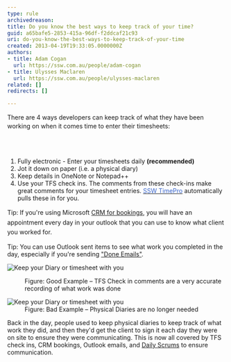 ```yaml
---
type: rule
archivedreason: 
title: Do you know the best ways to keep track of your time?
guid: a65bafe5-2853-415a-96df-f2ddcaf21c93
uri: do-you-know-the-best-ways-to-keep-track-of-your-time
created: 2013-04-19T19:33:05.0000000Z
authors:
- title: Adam Cogan
  url: https://ssw.com.au/people/adam-cogan
- title: Ulysses Maclaren
  url: https://ssw.com.au/people/ulysses-maclaren
related: []
redirects: []

---
```



<p><span style="line-height&#58;20px;">​There are&#160;4 ways developers can keep track of what they have been working on when it comes time to enter their timesheets&#58;</span></p>
<br><excerpt class='endintro'></excerpt><br>
<ol><li>Fully electronic - Enter your timesheets daily <strong>(recommended)</strong></li><li>Jot it down on paper (i.e. a physical diary)</li><li>Keep details in OneNote or Notepad++</li><li>Use your TFS check ins. The comments from these check-ins make great comments for your timesheet entries. <a href="https&#58;//timepro.ssw.com.au/Home/Easy#/bored"><font color="#3a66cc">SSW TimePro</font></a> automatically pulls these in for you.</li></ol><p><span style="line-height&#58;1.6;">Tip&#58; If you're using Microsoft </span><a href="/Communication/RulesToBetterCRMForUsers/Pages/How-to-book-developers-for-a-project.aspx" style="line-height&#58;1.6;">CRM for bookings</a><span style="line-height&#58;1.6;">, you will have an appointment every day in your outlook that you can use to know what client you worked for.</span></p><p>Tip&#58; You can use Outlook sent items to see what work you completed in the day, especially if you're sending <a href="/Communication/RulesToBetterEmail/Pages/DoYouIncludeUsefulDetailInYourDONEEmail.aspx">&quot;Done Emails&quot;</a>.</p><p><img alt="Keep your Diary or timesheet with you" src="/Management/Rules-to-Better-Timesheets/PublishingImages/TFS-comments.png" /> 
&#160;&#160; </p><dl class="goodImage"><dd>Figure&#58; Good Example – TFS Check in comments are a very accurate recording of what work was done</dd></dl><dl class="badImage"><dt> 
      <img alt="Keep your Diary or timesheet with you" src="/Management/Rules-to-Better-Timesheets/PublishingImages/diary.jpg" /> 
   </dt><dd>Figure&#58; Bad Example – Physical Diaries are no longer needed</dd></dl><p>Back in the day, people used to keep physical diaries to keep track of what work they did, and then they'd get the client to sign it each day they were on site to ensure they were communicating. This is now all covered by TFS check ins, CRM bookings, Outlook emails, and <a href="/Management/RulesToSuccessfulProjects/Pages/DailyStandUpScrum.aspx">Daily Scrums</a>​ to ensure communication.</p>


